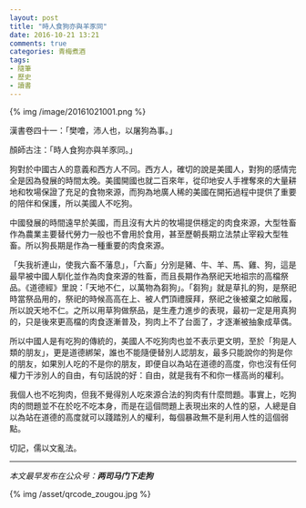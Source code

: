 ```yaml
---
layout: post
title: "時人食狗亦與羊豕同"
date: 2016-10-21 13:21
comments: true
categories: 青梅煮酒
tags:
- 隨筆
- 歷史
- 讀書
---
```


{% img /image/20161021001.png %}

漢書卷四十一：「樊噲，沛人也，以屠狗為事。」

顏師古注：「時人食狗亦與羊豕同。」

狗對於中國古人的意義和西方人不同。西方人，確切的說是美國人，對狗的感情完全是因為發展的時間太晚。美國開國也就二百來年，從印地安人手裡奪來的大量耕地和牧場保證了充足的食物來源，而狗為地廣人稀的美國在開拓過程中提供了重要的陪伴和保護，所以美國人不吃狗。

中國發展的時間遠早於美國，而且沒有大片的牧場提供穩定的肉食來源，大型牲畜作為農業主要替代勞力一般也不會用於食用，甚至歷朝長期立法禁止宰殺大型牲畜。所以狗長期是作為一種重要的肉食來源。

「失我祈連山，使我六畜不藩息」，「六畜」分別是豬、牛、羊、馬、雞、狗，這是最早被中國人馴化並作為肉食來源的牲畜，而且長期作為祭祀天地祖宗的高檔祭品。《道德經》里說：「天地不仁，以萬物為芻狗」。「芻狗」就是草扎的狗，是祭祀時當祭品用的，祭祀的時候高高在上、被人們頂禮膜拜，祭祀之後被棄之如敝履，所以說天地不仁。之所以用草狗做祭品，是生產力進步的表現，最初一定是用真狗的，只是後來更高檔的肉食逐漸普及，狗肉上不了台面了，才逐漸被抽象成草偶。

所以中國人是有吃狗的傳統的，美國人不吃狗肉也並不表示更文明，至於「狗是人類的朋友」，更是道德綁架，誰也不能隨便替別人認朋友，最多只能說你的狗是你的朋友，如果別人吃的不是你的朋友，即便自以為站在道德的高度，你也沒有任何權力干涉別人的自由，有句話說的好：自由，就是我有不和你一樣高尚的權利。

我個人也不吃狗肉，但我不覺得別人吃來源合法的狗肉有什麼問題。事實上，吃狗肉的問題並不在於吃不吃本身，而是在這個問題上表現出來的人性的惡，人總是自以為站在道德的高度就可以踐踏別人的權利，每個暴政無不是利用人性的這個弱點。

切記，儒以文亂法。

<hr>

*本文最早发布在公众号：__两司马门下走狗__*

{% img /asset/qrcode_zougou.jpg %}
